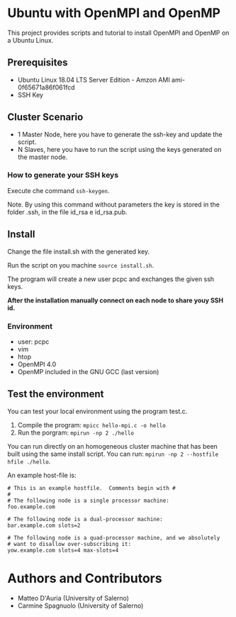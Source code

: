 # Ubuntu with OpenMPI and OpenMP

This project provides scripts and tutorial to install OpenMPI and OpenMP on a Ubuntu Linux.

## Prerequisites
 - Ubuntu Linux 18.04 LTS Server Edition - Amzon AMI ami-0f65671a86f061fcd
 - SSH Key

## Cluster Scenario

- 1 Master Node, here you have to generate the ssh-key and update the script.
- N Slaves, here you have to run the script using the keys generated on the master node.

### How to generate your SSH keys

Execute che command ```ssh-keygen```.

Note. By using this command without parameters the key is stored in the folder .ssh, in the file id_rsa e id_rsa.pub.

## Install

Change the file install.sh with the generated key.

Run the script on you machine ```source install.sh```.

The program will create a new user pcpc and exchanges the given ssh keys.

**After the installation manually connect on each node to share youy SSH id.**


### Environment
- user: pcpc
- vim
- htop
- OpenMPI 4.0
- OpenMP included in the GNU GCC (last version)

## Test the environment

You can test your local environment using the program test.c.

1. Compile the program: ```mpicc hello-mpi.c -o hello```
2. Run the porgram: ```mpirun -np 2 ./hello```

You can run directly on an homogeneous cluster machine that has been built using the same install script. You can run: ```mpirun -np 2 --hostfile hfile ./hello```.

An example host-file is:
```
# This is an example hostfile.  Comments begin with #
#
# The following node is a single processor machine:
foo.example.com
 
# The following node is a dual-processor machine:
bar.example.com slots=2
 
# The following node is a quad-processor machine, and we absolutely
# want to disallow over-subscribing it:
yow.example.com slots=4 max-slots=4
```

# Authors and Contributors

- Matteo D'Auria (University of Salerno)
- Carmine Spagnuolo (University of Salerno)
